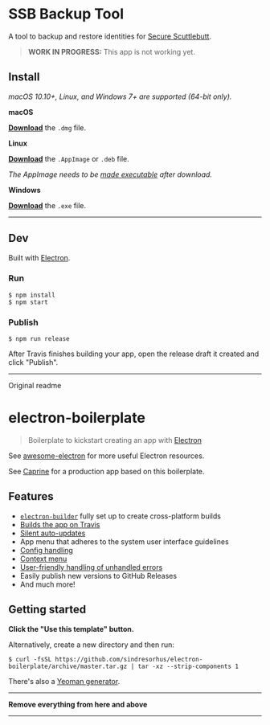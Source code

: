 # SSB Backup Tool

A tool to backup and restore identities for [Secure Scuttlebutt](https://scuttlebutt.nz).

> **WORK IN PROGRESS:** This app is not working yet.

## Install

*macOS 10.10+, Linux, and Windows 7+ are supported (64-bit only).*

**macOS**

[**Download**](https://github.com/ssbc/ssb-backup-tool/releases/latest) the `.dmg` file.

**Linux**

[**Download**](https://github.com/ssbc/ssb-backup-tool/releases/latest) the `.AppImage` or `.deb` file.

*The AppImage needs to be [made executable](http://discourse.appimage.org/t/how-to-make-an-appimage-executable/80) after download.*

**Windows**

[**Download**](https://github.com/ssbc/ssb-backup-tool/releases/latest) the `.exe` file.


---


## Dev

Built with [Electron](https://electronjs.org).

### Run

```
$ npm install
$ npm start
```

### Publish

```
$ npm run release
```

After Travis finishes building your app, open the release draft it created and click "Publish".

---
Original readme
# electron-boilerplate

> Boilerplate to kickstart creating an app with [Electron](https://github.com/electron/electron)

See [awesome-electron](https://github.com/sindresorhus/awesome-electron) for more useful Electron resources.

See [Caprine](https://github.com/sindresorhus/caprine) for a production app based on this boilerplate.


## Features

- [`electron-builder`](https://www.electron.build) fully set up to create cross-platform builds
- [Builds the app on Travis](https://www.electron.build/multi-platform-build.html)
- [Silent auto-updates](https://www.electron.build/auto-update.html)
- App menu that adheres to the system user interface guidelines
- [Config handling](https://github.com/sindresorhus/electron-store)
- [Context menu](https://github.com/sindresorhus/electron-context-menu)
- [User-friendly handling of unhandled errors](https://github.com/sindresorhus/electron-unhandled)
- Easily publish new versions to GitHub Releases
- And much more!


## Getting started

**Click the "Use this template" button.**

Alternatively, create a new directory and then run:

```
$ curl -fsSL https://github.com/sindresorhus/electron-boilerplate/archive/master.tar.gz | tar -xz --strip-components 1
```

There's also a [Yeoman generator](https://github.com/sindresorhus/generator-electron).


---

**Remove everything from here and above**

---

